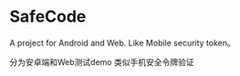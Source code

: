 # SafeCode
A project for Android and Web. 
Like Mobile security token。

分为安卓端和Web测试demo
类似手机安全令牌验证 

